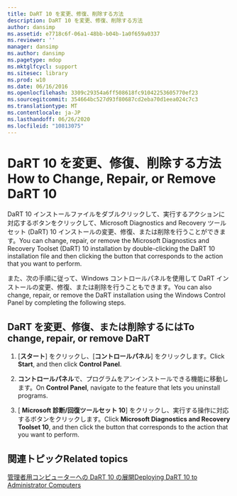 ```yaml
---
title: DaRT 10 を変更、修復、削除する方法
description: DaRT 10 を変更、修復、削除する方法
author: dansimp
ms.assetid: e7718c6f-06a1-48bb-b04b-1a0f659a0337
ms.reviewer: ''
manager: dansimp
ms.author: dansimp
ms.pagetype: mdop
ms.mktglfcycl: support
ms.sitesec: library
ms.prod: w10
ms.date: 06/16/2016
ms.openlocfilehash: 3309c29354a6ff508618fc91042253605770ef23
ms.sourcegitcommit: 354664bc527d93f80687cd2eba70d1eea024c7c3
ms.translationtype: MT
ms.contentlocale: ja-JP
ms.lasthandoff: 06/26/2020
ms.locfileid: "10813075"
---
```

# <span data-ttu-id="c7494-103">DaRT 10 を変更、修復、削除する方法</span><span class="sxs-lookup"><span data-stu-id="c7494-103">How to Change, Repair, or Remove DaRT 10</span></span>


<span data-ttu-id="c7494-104">DaRT 10 インストールファイルをダブルクリックして、実行するアクションに対応するボタンをクリックして、Microsoft Diagnostics and Recovery ツールセット (DaRT) 10 インストールの変更、修復、または削除を行うことができます。</span><span class="sxs-lookup"><span data-stu-id="c7494-104">You can change, repair, or remove the Microsoft Diagnostics and Recovery Toolset (DaRT) 10 installation by double-clicking the DaRT 10 installation file and then clicking the button that corresponds to the action that you want to perform.</span></span>

<span data-ttu-id="c7494-105">また、次の手順に従って、Windows コントロールパネルを使用して DaRT インストールの変更、修復、または削除を行うこともできます。</span><span class="sxs-lookup"><span data-stu-id="c7494-105">You can also change, repair, or remove the DaRT installation using the Windows Control Panel by completing the following steps.</span></span>

## <span data-ttu-id="c7494-106">DaRT を変更、修復、または削除するには</span><span class="sxs-lookup"><span data-stu-id="c7494-106">To change, repair, or remove DaRT</span></span>


1.  <span data-ttu-id="c7494-107">[**スタート**] をクリックし、[**コントロールパネル**] をクリックします。</span><span class="sxs-lookup"><span data-stu-id="c7494-107">Click **Start**, and then click **Control Panel**.</span></span>

2.  <span data-ttu-id="c7494-108">**コントロールパネル**で、プログラムをアンインストールできる機能に移動します。</span><span class="sxs-lookup"><span data-stu-id="c7494-108">On **Control Panel**, navigate to the feature that lets you uninstall programs.</span></span>

3.  <span data-ttu-id="c7494-109">[ **Microsoft 診断/回復ツールセット 10**] をクリックし、実行する操作に対応するボタンをクリックします。</span><span class="sxs-lookup"><span data-stu-id="c7494-109">Click **Microsoft Diagnostics and Recovery Toolset 10**, and then click the button that corresponds to the action that you want to perform.</span></span>

## <span data-ttu-id="c7494-110">関連トピック</span><span class="sxs-lookup"><span data-stu-id="c7494-110">Related topics</span></span>


[<span data-ttu-id="c7494-111">管理者用コンピューターへの DaRT 10 の展開</span><span class="sxs-lookup"><span data-stu-id="c7494-111">Deploying DaRT 10 to Administrator Computers</span></span>](deploying-dart-10-to-administrator-computers.md)

 

 





